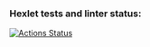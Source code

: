 ### Hexlet tests and linter status:
[![Actions Status](https://github.com/Rodion94/frontend-project-lvl1/workflows/hexlet-check/badge.svg)](https://github.com/Rodion94/frontend-project-lvl1/actions)